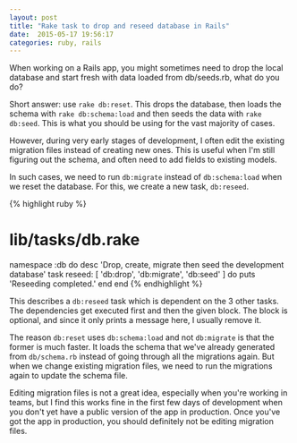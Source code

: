 ```yaml
---
layout: post
title: "Rake task to drop and reseed database in Rails"
date:  2015-05-17 19:56:17
categories: ruby, rails
---
```


When working on a Rails app,
you might sometimes need to
drop the local database
and start fresh
with data loaded from db/seeds.rb,
what do you do?

Short answer:
use `rake db:reset`.
This drops the database,
then loads the schema
with `rake db:schema:load`
and then seeds the data
with `rake db:seed`.
This is what you should be using
for the vast majority of cases.

However,
during very early stages of development,
I often edit the existing migration files
instead of creating new ones.
This is useful when
I'm still figuring out the schema,
and often need to add fields
to existing models.

In such cases,
we need to run `db:migrate`
instead of `db:schema:load`
when we reset the database.
For this,
we create a new task, `db:reseed`.

{% highlight ruby %}
# lib/tasks/db.rake
namespace :db do
  desc 'Drop, create, migrate then seed the development database'
  task reseed: [ 'db:drop', 'db:migrate', 'db:seed' ] do
    puts 'Reseeding completed.'
  end
end
{% endhighlight %}

This describes a `db:reseed` task
which is dependent on the 3 other tasks.
The dependencies get executed first
and then the given block.
The block is optional,
and since it only prints a message here,
I usually remove it.

The reason `db:reset` uses `db:schema:load`
and not `db:migrate` is that
the former is much faster.
It loads the schema
that we've already generated from `db/schema.rb`
instead of going through all the migrations again.
But when we change existing migration files,
we need to run the migrations again to update
the schema file.

Editing migration files
is not a great idea,
especially when you're working in teams,
but I find this works fine
in the first few days of development
when you don't yet have
a public version of the app in production.
Once you've got the app in production,
you should definitely not
be editing migration files.
